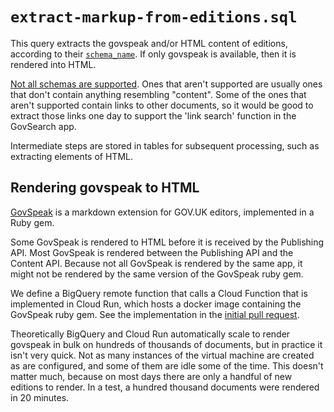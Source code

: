 # `extract-markup-from-editions.sql`

This query extracts the govspeak and/or HTML content of editions, according to their
[`schema_name`](https://docs.publishing.service.gov.uk/content-schemas.html). If only govspeak is available, then it is rendered into HTML.

[Not all schemas are supported](https://docs.google.com/spreadsheets/d/16AoHrcp5Wn9gyEhLFf1psPNJYn59VX0WEzNN7u54CZM/edit#gid=190179367).  Ones that aren't supported are usually ones that don't contain anything resembling "content".  Some of the ones that aren't supported contain links to other documents, so it would be good to extract those links one day to support the 'link search' function in the GovSearch app.

Intermediate steps are stored in tables for subsequent processing, such as extracting elements of HTML.

## Rendering govspeak to HTML

[GovSpeak](https://github.com/alphagov/govspeak) is a markdown extension for GOV.UK editors, implemented in a Ruby gem.

Some GovSpeak is rendered to HTML before it is received by the Publishing API. Most GovSpeak is rendered between the Publishing API and the Content API. Because not all GovSpeak is rendered by the same app, it might not be rendered by the same version of the GovSpeak ruby gem.

We define a BigQuery remote function that calls a Cloud Function that is implemented in Cloud Run, which hosts a docker image containing the GovSpeak ruby gem. See the implementation in the [initial pull request](https://github.com/alphagov/govuk-knowledge-graph-gcp/pull/561).

Theoretically BigQuery and Cloud Run automatically scale to render govspeak in bulk on hundreds of thousands of documents, but in practice it isn't very quick. Not as many instances of the virtual machine are created as are configured, and some of them are idle some of the time.  This doesn't matter much, because on most days there are only a handful of new editions to render.  In a test, a hundred thousand documents were rendered in 20 minutes.
